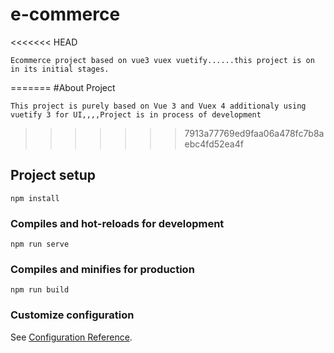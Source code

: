 # e-commerce
<<<<<<< HEAD

```
Ecommerce project based on vue3 vuex vuetify......this project is on in its initial stages.
```

=======
#About Project
```
This project is purely based on Vue 3 and Vuex 4 additionaly using vuetify 3 for UI,,,,Project is in process of development
```
>>>>>>> 7913a77769ed9faa06a478fc7b8aebc4fd52ea4f
## Project setup

```
npm install
```

### Compiles and hot-reloads for development

```
npm run serve
```

### Compiles and minifies for production

```
npm run build
```

### Customize configuration

See [Configuration Reference](https://cli.vuejs.org/config/).
